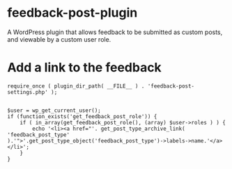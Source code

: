 # feedback-post-plugin
A WordPress plugin that allows feedback to be submitted as custom posts, and viewable by a custom user role.

# Add a link to the feedback

```
require_once ( plugin_dir_path( __FILE__ ) . 'feedback-post-settings.php' );


$user = wp_get_current_user();
if (function_exists('get_feedback_post_role')) {
    if ( in_array(get_feedback_post_role(), (array) $user->roles ) ) {
        echo '<li><a href="'. get_post_type_archive_link( 'feedback_post_type' ).'">'.get_post_type_object('feedback_post_type')->labels->name.'</a></li>';
    }
}
```
